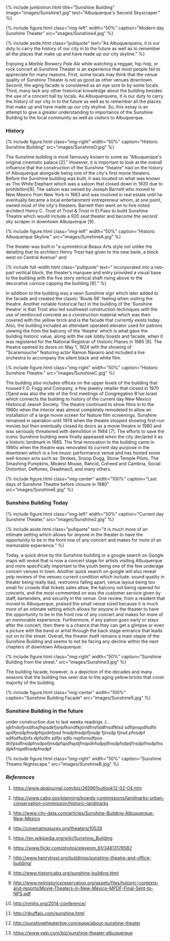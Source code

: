 ---
---

{% include jumbotron.html
title="Sunshine Building"
image="images/Sunshine1.jpg"
text="Albuquerque's Second Skyscraper."
%} 

{% include figure.html
class="img-left"
width="50%"
caption="Modern day Sunshine Theater"
src="images/Sunshine4.jpg"
%}

{% include aside.html
  class="pullquote"
  text="As Albuquerquens, it is our duty to carry the history of our city in to the future as well as to remember all the places that make up and have made up our city skyline."
  %}

Enjoying a *Marble Brewery Pale Ale* while watching a reggae, hip-hop, or rock concert at Sunshine Theater is an experience that most people fail to appreciate for many reasons. First, some locals may think that the venue quality of Sunshine Theater is not as good as other venues downtown. Second, the aging facade is considered as an eye sore to by some locals. Third, many lack any other historical knowledge about the building besides the use of a concert hall by locals. As Albuquerquens, it is our duty to carry the history of our city in to the future as well as to remember all the places that make up and have made up our city skyline. So, this essay is an attempt to give a greater understanding to importance of the Sunshine Building to the local community as well as visitors to Albuquerque.

### History

{% include figure.html
class="img-right"
width="50%"
caption="Historic Sunshine Building"
src="images/SunshineD.jpg"
%}

The Sunshine building is most famously known to some as "Albuquerque's original cinematic palace [2]." However, it is important to look at the overall influence that the construction of the Sunshine "theatre" had on the history of Albuquerque alongside being one of the city's first movie theaters. Before the Sunshine building was built, it was located on what was known as The White Elephant which was a saloon that closed down in 1920 due to prohibition[8]. The saloon was owned by Joseph Barnett who moved to New Mexico from New York in 1883 and was involved in real estate until he eventually became a local entertainment entrepreneur whom, at one point, owned most of the city's theaters. Barnett then went on to hire noted architect Henry C. Trost of Trost & Trost in El Paso to build Sunshine Theatre which would include a 920 seat theater and become the second sky scraper in downtown Albuquerque [9].

{% include figure.html
class="img-left"
width="50%"
caption="Historic Albuquerque Skyline."
src="images/SunshineA.jpg"
%}

The theater was built in "a symmetrical Beaux Arts style not unlike the detailing that its architect Henry Trost had given to the new bank, a block west on Central Avenue" and 

{% include full-width.html
  class="pullquote"
  text=" incorporated into a two-part vertical block, the theater’s marquee and entry provided a visual base to the building with the five story vertical shaft rising above to the decorative cornice capping the building [9]."
%}

In addition to the building was a neon Sunshine sign which later added to the facade and created the classic 'Route 66' feeling when visiting the theatre. Another notable historical fact in the building of the 'Sunshine theatre' is that Trost also led southwest construction techniques with the use of reinforced concrete as a construction material which was then covered with the yellow brick and is the facade that currently exists today. Also, the building included an attendant operated elevator used for patrons viewing the from the balcony of the 'theatre' which is what gave the building historic value, along with the oak lobby boasts and facade, when it was registered for the National Registrar of Historic Places in 1985 [8]. The theatre opened its doors on May 1, 1924 with the showing of "Scaramouche" featuring actor Ramon Navarro and included a live orchestra to accompany the silent black and white film.

{% include figure.html
class="img-right"
width="50%"
caption="Historic Sunshine Theatre."
src="images/SunshineC.jpg"
%}

The building also includes offices on the upper levels of the building that housed F.D. Fogg and Company, a fine jewelry retailer that closed in 1970 [1]and was also the site of the first meetings of Congregation B’nai Israel which connects the building to history of the current day New Mexico Historical Jewish Society. The theatre continued to show films in to the 1960s when the interior was almost completely remodeled to allow an installation of a large movie screen for feature film screenings. Sunshine remained in operation until 1974 when the theatre stopped showing first-run movies but then eventually closed its doors as a movie theatre in 1980 and was seriously threatened with demolition in 1984 [7]. The efforts to save the iconic Sunshine building were finally appeased when the city declared it as a historic landmark in 1985. The final renovation to the building came in 1990s when the theatre was renovated its current day purpose in the downtown which is a live music performance venue and has hosted some well-known acts such as: Strokes, Snoop Dogg, Stone Temple Pilots, The Smashing Pumpkins, Modest Mouse, Rancid, Coheed and Cambria, Social Distortion, Deftones, Deadmau5, and many others.

{% include figure.html
  class="img-center"
  width="100%"
  caption="Last days of Sunshine Theatre before closure in 1980"
  src="images/SunshineE.jpg" %}

### Sunshine Building Today

{% include figure.html
class="img-left"
width="50%"
caption="Current day Sunshine Theater."
src="images/Sunshine2.jpg"
%}

{% include aside.html
  class="pullquote"
  text="it is much more of an intimate setting which allows for anyone in the  theater to have the opportunity to be in the front row of any concert and makes for more of an memorable experience."
  %}
  
Today, a quick drive by the Sunshine building or a google search on Google maps will reveal that is now a concert stage for artists visiting Albuquerque and more specifically important to the youth being one of the few underage concert venues in town. Another quick search on google will also reveal yelp reviews of the venues current condition which include: sound quality in theater being really bad, restrooms falling apart, venue layout being too small for crowds that tickets sales allow, the balcony not being opened for concerts, and the most commented on was the customer service given by staff, bartenders, and security in the venue. One review, from a resident that moved to Albuquerque, praised the small venue sized because it is much more of an intimate setting which allows for anyone in the  theater to have the opportunity to be in the front row of any concert and makes for more of an memorable experience. Furthermore, if any patron goes early or stays after the concert, then there is a chance that they can get a glimpse or even a picture with the band or artist through the back stage entrance that leads out on to the street. Overall, the theater itself remains a main staple of the Sunshine Building and seems to not be facing any decline within the next chapters of downtown Albuquerque.

{% include figure.html
class="img-right"
width="50%"
caption="Sunshine Building from the street."
src="images/Sunshine3.jpg"
%}

The building facade, however, is a depiction of the decades and many seasons that the building has seen due to the aging yellow bricks that cover majority of the building. 

{% include figure.html
  class="img-center"
  width="100%"
  caption="Sunshine Building Facade"
  src="images/Sunshine5.jpg" %}

### Sunshine Building in the future

under construction due to last weeks readings :)... sjkfndofjnsdfosjfnpsdkfjsnpfksndfkjsnldfnsfsldfnsdfklsd
sdfipnspdfsdfn spdfjnsdpfnsdpfsjodnfpsd fnsdpfnsdpifjnsdp fjinsdp fjnsd pfnsdpf sdifsdfsdjnfs dpfsdfn sdfjn
sdfo nspfonsdfpos dnfpsdfnsdpfnsdpofjnsdpfspdfspdjfnspdnfsdpjdfnsdpfsdpijfnsdpifnsdpfnsdpkfnspdfnsdpfnsdpf

{% include figure.html
class="img-right"
width="50%"
caption="Sunshine Theatre Nightscape."
src="images/SunshineB.jpg"
%}

### *References*

1. https://www.abqjournal.com/biz/265961outlook12-02-04.htm

2. https://www.cabq.gov/planning/boards-commissions/landmarks-urban-conservation-commission/historic-landmarks

3. http://www.city-data.com/articles/Sunshine-Building-Albuquerque-New-Mexico

4. http://cinematreasures.org/theaters/10528

5. https://en.wikipedia.org/wiki/Sunshine_Building

6. https://www.flickr.com/photos/stevenm_61/34813178582

7. http://www.henrytrost.org/buildings/sunshine-theatre-and-office-building/

8. http://www.historicabq.org/sunshine-building.html

9. http://www.nmhistoricpreservation.org/assets/files/historic-contexts-and-reports/Movie-Theaters-in-New-Mexico-MPDF-Final-Sent-to-NPS.pdf

10. http://nmjhs.org/2014-conference/

11. http://rjbuffalo.com/sunshine.html

12. http://sunshinetheaterlive.com/page/about-sunshine-theater

13. https://www.yelp.com/biz/sunshine-theater-albuquerque








